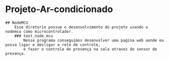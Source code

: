 # Projeto-Ar-condicionado
    ## NodeMCU
        Esse diretorio possue o desenvolvimento do projeto usando o nodemcu como microcontrolador.
        ### test_node_mcu
            Nesse programa conseguimos desenvolver uma pagina web aonde eu possa ligar e desligar o rele de controle,
            e fazer o controle de presença na sala atravez do sensor de presença.
            
